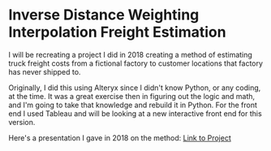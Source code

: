# Inverse Distance Weighting Interpolation Freight Estimation

I will be recreating a project I did in 2018 creating a method of estimating truck freight costs from a fictional factory to customer locations that factory has never shipped to. 

Originally, I did this using Alteryx since I didn't know Python, or any coding, at the time. It was a great exercise then in figuring out the logic and math, and I'm going to take that knowledge and rebuild it in Python. For the front end I used Tableau and will be looking at a new interactive front end for this version. 

Here's a presentation I gave in 2018 on the method: [Link to Project ](https://www.linkedin.com/in/johnmthomp/overlay/1534972789625/single-media-viewer/)
